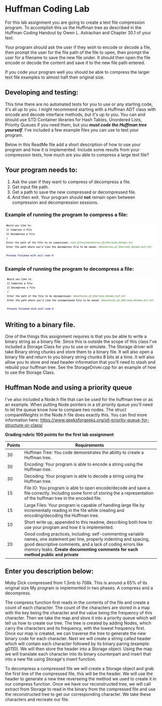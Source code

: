 # Huffman Coding Lab

For this lab assignment you are going to create a text file compression program.  To accomplish this us the Huffman tree as described in the Huffman Coding Handout by Owen L. Astrachan and Chapter 30.1 of your text.  

Your program should ask the user if they wish to encode or decode a file, then prompt the user for the file path of the file to open, then prompt the user for a filename to save the new file under.  It should then open the file encode or decode the content and save it to the new file path entered.  

If you code your program well you should be able to compress the larger text file examples to almost half their original size. 

## Developing and testing:
This time there are no automated tests for you to use or any starting code, it's all up to you.  I might recommend starting with a Huffman ADT class with encode and decode interface methods, but it's up to you. You can and should use STD Container libraries for Hash Tables, Unordered Lists, Priority Queues if you need them, but you ***must code the Huffman tree yourself***. I've included a few example files you can use to test your program.  

Below in this ReadMe file add a short description of how to use your program and how it is implemented.  Include some results from your compression tests, how much are you able to compress a large text file? 

## Your program needs to:

1. Ask the user if they want to compress of decompress a file.  
2. Get input file path.
3. Get a path to save the new compressed or decompressed file.
4. And then exit.  Your program should **not** remain open between compression and decompression sessions. 

### Example of running the program to compress a file:

![Compress Example](images/compressing.png)

### Example of running the program to decompress a file:

![Decompress Example](images/decompressing.png)


## Writing to a binary file. 
One of the things this assignment requires is that you be able to write a binary string as a binary file.  Since this is outside the scope of this class I've included a Storage Class for you to use or emulate.  The Storage driver will take Binary string chunks and store them to a binary file.  It will also open a binary file and return to you binary string chunks 8 bits at a time. It will also allow you to store and read header information that you'll need to stash and rebuild your huffman tree. See the StorageDriver.cpp for an example of how to use the Storage Class. 

## Huffman Node and using a priority queue
I've also included a Node.h file that can be used for the huffman tree or as an example.  When putting Node pointers in a stl priority queue you'll need to let the queue know how to compare two nodes.  The struct compareWeights in the Node.h file does exactly this.  You can find more information here: https://www.geeksforgeeks.org/stl-priority-queue-for-structure-or-class/

**Grading rubric 100 points for the first lab assignment**

| Points | Requirements                                                                                                                                                                                                                                                                               |
|--------|--------------------------------------------------------------------------------------------------------------------------------------------------------------------------------------------------------------------------------------------------------------------------------------------|
| 30     | Huffman Tree: You code demonstrates the ability to create a Huffman tree.                                                                                                                                                                                                                  |
| 30     | Encoding:  Your program is able to encode a string using the Huffman tree.                                                                                                                                                                                                                 |       
| 30     | Decoding: Your program is able to decode a string using the Huffman tree.                                                                                                                                                                                                                  |       
| 15     | File IO:  You program is able to open encode/decode and save a file correctly.  Including some form of storing the a representation of the huffman tree in the encoded file.                                                                                                               |        
| 15     | Large Files:  Your program is capable of handling large file by incrementally reading in the file while creating and encoding/decoding the Huffman tree.                                                                                                                                   |       
| 10     | Short write up, appended to this readme, describing both how to use your program and how it is implemented.                                                                                                                                                                                          |        
| 20     | Good coding practices, including: self-commenting variable names, one statement per line, properly indenting and spacing, good  descriptive comments, and a lack of coding errors like memory leaks. **Create documenting comments for each method public and private**  |



## Enter you description below:
Moby Dick compressed from 1.3mb to 708k. This is around a 65% of its original size
My program is implemented in two phases. A compress and a decompress. 

The compress function first reads in the contents of the file and create a count of each character. The count of the characters are stored in a map with the key being the character and the value being the frequency of this character. Then we take the map and store it into a priority queue which will tell us how to create our tree. The tree is created by adding Nodes, which carry the characters and its frequency, with the lowest frequency first. Once our map is created, we can traverse the tree to generate the new binary code for each character. Next we will create a string called header which will contain each character followed by its binary paring (example: g0110). We will then store the header into a Storage object. Using the map we will translate each character into its binary counterpart and insert that into a new file using Storage's insert function. 

To decompress a compressed file we will create a Storage object and grab the first line of the compressed file, this will be the header. We will use the header to generate a new tree reverseing the method we used to create it in our compress function. Once we have our reconstructed tree, we will call extract from Storage to read in the binary from the compressed file and use the reconstructed tree to get our corresponding character. We take these characters and recreate our file. 

